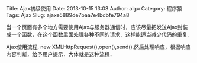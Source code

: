Title: Ajax初级使用
Date: 2013-10-15 13:03
Author: algu
Category: 程序猿
Tags: Ajax
Slug: ajaxe5889de7baa7e4bdbfe794a8

当一个页面有多个地方需要使用Ajax与服务器通信时，应该尽量把发送Ajax封装成一个函数，在这个函数里面处理各种不同的请求．这样能适当减少代码的重复.

Ajax使用流程,
new XMLHttpRequest(),open(),send(),然后处理响应，根据响应内容判断，给予用户提示．大体就是这种流程．
